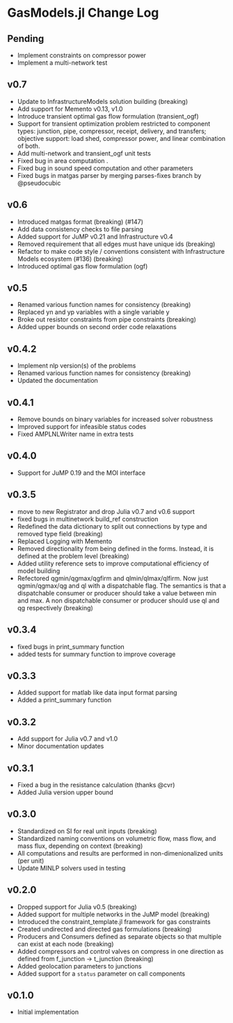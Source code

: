 # GasModels.jl Change Log

## Pending

- Implement constraints on compressor power
- Implement a multi-network test

## v0.7

- Update to InfrastructureModels solution building (breaking)
- Add support for Memento v0.13, v1.0
- Introduce transient optimal gas flow formulation (transient_ogf)
- Support for transient optimization problem restricted to component types: junction, pipe, compressor, receipt, delivery, and transfers; objective support: load shed, compressor power, and linear combination of both.
- Add multi-network and transient_ogf unit tests
- Fixed bug in area computation .
- Fixed bug in sound speed computation and other parameters
- Fixed bugs in matgas parser by merging parses-fixes branch by @pseudocubic

## v0.6

- Introduced matgas format (breaking) (#147)
- Add data consistency checks to file parsing
- Added support for JuMP v0.21 and Infrastructure v0.4
- Removed requirement that all edges must have unique ids (breaking)
- Refactor to make code style / conventions consistent with Infrastructure Models ecosystem (#136) (breaking)
- Introduced optimal gas flow formulation (ogf)

## v0.5

- Renamed various function names for consistency (breaking)
- Replaced yn and yp variables with a single variable y
- Broke out resistor constraints from pipe constraints (breaking)
- Added upper bounds on second order code relaxations

## v0.4.2

- Implement nlp version(s) of the problems
- Renamed various function names for consistency (breaking)
- Updated the documentation

## v0.4.1

- Remove bounds on binary variables for increased solver robustness
- Improved support for infeasible status codes
- Fixed AMPLNLWriter name in extra tests

## v0.4.0

- Support for JuMP 0.19 and the MOI interface

## v0.3.5

- move to new Registrator and drop Julia v0.7 and v0.6 support
- fixed bugs in multinetwork build_ref construction
- Redefined the data dictionary to split out connections by type and removed type field (breaking)
- Replaced Logging with Memento
- Removed directionality from being defined in the forms. Instead, it is defined at the problem level (breaking)
- Added utility reference sets to improve computational efficiency of model building
- Refectored qgmin/qgmax/qgfirm and qlmin/qlmax/qlfirm. Now just qgmin/qgmax/qg and ql with a dispatchable flag. The semantics is that a dispatchable consumer or producer should take a value between min and max.  A non dispatchable consumer or producer should use ql and qg respectively (breaking)

## v0.3.4

- fixed bugs in print_summary function
- added tests for summary function to improve coverage

## v0.3.3

- Added support for matlab like data input format parsing
- Added a print_summary function

## v0.3.2

- Add support for Julia v0.7 and v1.0
- Minor documentation updates

## v0.3.1

- Fixed a bug in the resistance calculation (thanks @cvr)
- Added Julia version upper bound

## v0.3.0

- Standardized on SI for real unit inputs (breaking)
- Standardized naming conventions on volumetric flow, mass flow, and mass flux, depending on context (breaking)
- All computations and results are performed in non-dimenionalized units (per unit)
- Update MINLP solvers used in testing

## v0.2.0

- Dropped support for Julia v0.5 (breaking)
- Added support for multiple networks in the JuMP model (breaking)
- Introduced the constraint_template.jl framework for gas constraints
- Created undirected and directed gas formulations (breaking)
- Producers and Consumers defined as separate objects so that multiple can exist at each node (breaking)
- Added compressors and control valves on compress in one direction as defined from f_junction -> t_junction (breaking)
- Added geolocation parameters to junctions
- Added support for a `status` parameter on call components

## v0.1.0

- Initial implementation
